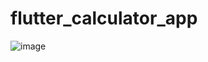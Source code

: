 # flutter_calculator_app

![image](https://user-images.githubusercontent.com/66193892/202460198-e51a0172-2a9a-48c1-ba40-875ab138b33f.png)

